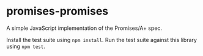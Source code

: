 promises-promises
=================

A simple JavaScript implementation of the Promises/A+ spec.

Install the test suite using `npm install`.
Run the test suite against this library using `npm test`.